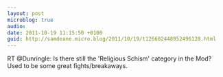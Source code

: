 ```yaml
---
layout: post
microblog: true
audio: 
date: 2011-10-19 11:15:50 +0100
guid: http://samdeane.micro.blog/2011/10/19/t126602448952496128.html
---
```

RT @Dunringle: Is there still the 'Religious Schism' category in the Mod? Used to be some great fights/breakaways.
